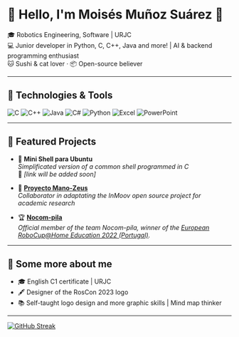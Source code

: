 # 🙌 Hello, I'm Moisés Muñoz Suárez 🙌

🎓 Robotics Engineering, Software | URJC  
💻 Junior developer in Python, C, C++, Java and more! | AI & backend programming enthusiast  
🐱 Sushi & cat lover · 📦 Open-source believer

---

## 🔧 Technologies & Tools

![C](https://img.shields.io/badge/C-00599C?style=flat&logo=c&logoColor=white)
![C++](https://img.shields.io/badge/C++-00599C?style=flat&logo=c%2B%2B&logoColor=white)
![Java](https://img.shields.io/badge/Java-ED8B00?style=flat&logo=openjdk&logoColor=white)
![C#](https://img.shields.io/badge/C%23-239120?style=flat&logo=c-sharp&logoColor=white)
![Python](https://img.shields.io/badge/Python-3776AB?style=flat&logo=python&logoColor=white)
![Excel](https://img.shields.io/badge/Excel-217346?style=flat&logo=microsoft-excel&logoColor=white)
![PowerPoint](https://img.shields.io/badge/PowerPoint-B7472A?style=flat&logo=microsoft-powerpoint&logoColor=white)

---

## 📂 Featured Projects

- 🐚 **Mini Shell para Ubuntu**  
  *Simplificated version of a common shell programmed in C*  
  🔗 _[link will be added soon]_

- 🦾 [**Proyecto Mano-Zeus**](https://github.com/RoboTech-URJC/Mano-Zeus)  
  *Collaborator in adaptating the InMoov open source project for academic research*

- 🏆 [**Nocom-pila**](https://vbarcena2020.github.io/Nocom-Pila/)  
  *Official member of the team Nocom-pila, winner of the [European RoboCup@Home Education 2022 (Portugal)](https://www.urjc.es/todas-las-noticias-de-actualidad/7352-la-urjc-ganadora-de-la-european-robocup-2022).*

---

## 🎴 Some more about me

- 🎓 English C1 certificate | URJC
- 🖋️ Designer of the RosCon 2023 logo
- 📚 Self-taught logo design and more graphic skills | Mind map thinker

---

[![GitHub Streak](https://streak-stats.demolab.com/?user=m2stack)](https://git.io/streak-stats)
